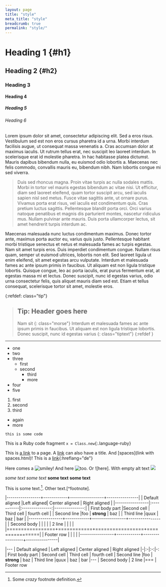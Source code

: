 ```yaml
---
layout: page
title: "style"
meta_title: "style"
breadcrumb: true
permalink: "style/"
---
```

# Heading 1 {#h1}

## Heading 2 {#h2}

### Heading 3

#### Heading 4

##### Heading 5

###### Heading 6

Lorem ipsum dolor sit amet, consectetur adipiscing elit. Sed a eros risus. Vestibulum sed est non eros cursus pharetra id a urna. Morbi interdum facilisis augue, ut consequat massa venenatis a. Cras accumsan dolor at maximus iaculis. Ut rutrum tellus erat, nec suscipit leo laoreet interdum. In scelerisque erat id molestie pharetra. In hac habitasse platea dictumst. Mauris dapibus bibendum nulla, eu euismod odio lobortis a. Maecenas nec felis commodo, convallis mauris eu, bibendum nibh. Nam lobortis congue mi sed viverra.
> Duis sed rhoncus magna. Proin vitae turpis ac nulla sodales mattis. Morbi in tortor vel mauris egestas bibendum ac vitae nisi. Ut efficitur, diam sed laoreet eleifend, quam tortor suscipit arcu, sed iaculis sapien nisl sed metus. Fusce vitae sagittis ante, ut ornare purus. Vivamus porta erat risus, vel iaculis est condimentum quis. Cras pretium luctus sagittis. Pellentesque blandit porta orci. Orci varius natoque penatibus et magnis dis parturient montes, nascetur ridiculus mus. Nullam pulvinar ante mauris. Duis porta ullamcorper lectus, sit amet hendrerit turpis interdum ac.

Maecenas malesuada nunc luctus condimentum maximus. Donec tortor ante, maximus porta auctor eu, varius quis justo. Pellentesque habitant morbi tristique senectus et netus et malesuada fames ac turpis egestas. Nam sit amet turpis eros. Duis imperdiet condimentum congue. Nullam risus quam, semper ut euismod ultrices, lobortis non elit. Sed laoreet ligula ut enim eleifend, sit amet egestas arcu vulputate. Interdum et malesuada fames ac ante ipsum primis in faucibus. Ut aliquam est non ligula tristique lobortis. Quisque congue, leo ac porta iaculis, erat purus fermentum erat, at egestas massa mi et lectus. Donec suscipit, nunc id egestas varius, odio urna consectetur felis, quis aliquet mauris diam sed est. Etiam et tellus consequat, scelerisque tortor sit amet, molestie eros.

{:refdef: class="tip"}
> ## Tip: Header goes here
  > Nam sit
  > {: class="morse"}
  > Interdum et malesuada fames ac ante ipsum primis in faucibus. Ut aliquam est non ligula tristique lobortis. Donec suscipit, nunc id egestas varius
  > {: class="tiptext"}
{:refdef }
---

* one
* two
* three
  - first
  - second
    + third
    + more
* four
* five

1. first
2. second
3. third
  - again
  - more

~~~~~~~~
this is some code
~~~~~~~~

This is a Ruby code fragment `x = Class.new`{:.language-ruby}
  
This is [a link](http://rubyforge.org) to a page.
A [link](../test "local URI") can also have a title.
And [spaces](link with spaces.html)!
This is a [link](http://example.com){:hreflang="de"}

Here comes a ![smiley](../images/smiley.png)! And here
![too](../images/other.png 'Title text'). Or ![here].
With empty alt text ![](see.jpg)

*some text*
_some text_
**some text**
__some text__

This is some text.[^1]. Other text.[^footnote].

|-----------------+------------+-----------------+----------------|
| Default aligned |Left aligned| Center aligned  | Right aligned  |
|-----------------|:-----------|:---------------:|---------------:|
| First body part |Second cell | Third cell      | fourth cell    |
| Second line     |foo         | **strong**      | baz            |
| Third line      |quux        | baz             | bar            |
|-----------------+------------+-----------------+----------------|
| Second body     |            |                 |                |
| 2 line          |            |                 |                |
|=================+============+=================+================|
| Footer row      |            |                 |                |
|-----------------+------------+-----------------+----------------|

|---
| Default aligned | Left aligned | Center aligned | Right aligned
|-|:-|:-:|-:
| First body part | Second cell | Third cell | fourth cell
| Second line |foo | **strong** | baz
| Third line |quux | baz | bar
|---
| Second body
| 2 line
|===
| Footer row


[^1]: Some *crazy* footnote definition.